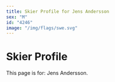 ```yaml
---
title: Skier Profile for Jens Andersson
sex: "M"
id: "4246"
image: "/img/flags/swe.svg" 
---
```


# Skier Profile

This page is for: Jens Andersson.
    